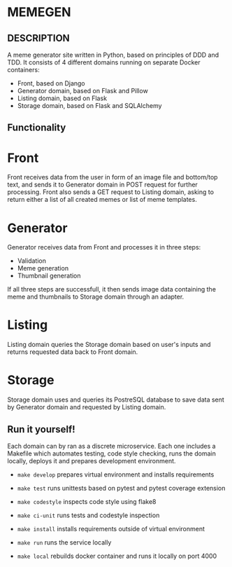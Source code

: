 # MEMEGEN

## DESCRIPTION

A meme generator site written in Python, based on principles of DDD and TDD. It consists of 4 different domains running on separate Docker containers:
- Front, based on Django
- Generator domain, based on Flask and Pillow
- Listing domain, based on Flask
- Storage domain, based on Flask and SQLAlchemy

## Functionality

# Front

Front receives data from the user in form of an image file and bottom/top text, and sends it to Generator domain in POST request for further processing. Front also sends a GET request to Listing domain, asking to return either a list of all created memes or list of meme templates.

# Generator

Generator receives data from Front and processes it in three steps:
- Validation
- Meme generation
- Thumbnail generation

If all three steps are successfull, it then sends image data containing the meme and thumbnails to Storage domain through an adapter.

# Listing

Listing domain queries the Storage domain based on user's inputs and returns requested data back to Front domain.

# Storage

Storage domain uses and queries its PostreSQL database to save data sent by Generator domain and requested by Listing domain.

## Run it yourself!

Each domain can by ran as a discrete microservice. Each one includes a Makefile which automates testing, code style checking, runs the domain locally, deploys it and prepares development environment.

- `make develop` prepares virtual environment and installs requirements

- `make test` runs unittests based on pytest and pytest coverage extension

- `make codestyle` inspects code style using flake8

- `make ci-unit` runs tests and codestyle inspection

- `make install` installs requirements outside of virtual environment

- `make run` runs the service locally

- `make local` rebuilds docker container and runs it locally on port 4000
